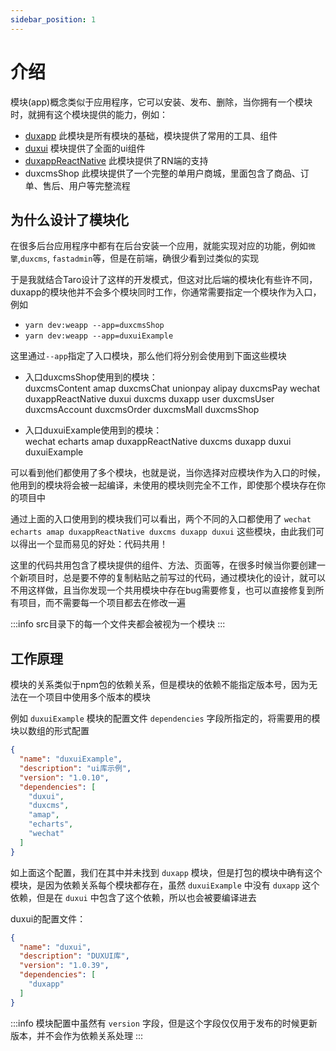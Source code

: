 ```yaml
---
sidebar_position: 1
---
```


# 介绍

模块(app)概念类似于应用程序，它可以安装、发布、删除，当你拥有一个模块时，就拥有这个模块提供的能力，例如：
- [duxapp](/docs/duxapp/start) 此模块是所有模块的基础，模块提供了常用的工具、组件
- [duxui](/docs/duxui/start) 模块提供了全面的ui组件
- [duxappReactNative](/docs/app/duxcms/start) 此模块提供了RN端的支持
- duxcmsShop 此模块提供了一个完整的单用户商城，里面包含了商品、订单、售后、用户等完整流程

## 为什么设计了模块化

在很多后台应用程序中都有在后台安装一个应用，就能实现对应的功能，例如`微擎`,`duxcms`, `fastadmin`等，但是在前端，确很少看到过类似的实现  

于是我就结合Taro设计了这样的开发模式，但这对比后端的模块化有些许不同，duxapp的模块他并不会多个模块同时工作，你通常需要指定一个模块作为入口，例如
- `yarn dev:weapp --app=duxcmsShop`
- `yarn dev:weapp --app=duxuiExample`  

这里通过`--app`指定了入口模块，那么他们将分别会使用到下面这些模块

- 入口duxcmsShop使用到的模块：  
duxcmsContent amap duxcmsChat unionpay alipay duxcmsPay wechat duxappReactNative duxui duxcms duxapp user duxcmsUser duxcmsAccount duxcmsOrder duxcmsMall duxcmsShop

- 入口duxuiExample使用到的模块：  
wechat echarts amap duxappReactNative duxcms duxapp duxui duxuiExample  

可以看到他们都使用了多个模块，也就是说，当你选择对应模块作为入口的时候，他用到的模块将会被一起编译，未使用的模块则完全不工作，即使那个模块存在你的项目中  

通过上面的入口使用到的模块我们可以看出，两个不同的入口都使用了 `wechat echarts amap duxappReactNative duxcms duxapp duxui` 这些模块，由此我们可以得出一个显而易见的好处：代码共用！  

这里的代码共用包含了模块提供的组件、方法、页面等，在很多时候当你要创建一个新项目时，总是要不停的复制粘贴之前写过的代码，通过模块化的设计，就可以不用这样做，且当你发现一个共用模块中存在bug需要修复，也可以直接修复到所有项目，而不需要每一个项目都去在修改一遍

:::info
src目录下的每一个文件夹都会被视为一个模块
:::

## 工作原理

模块的关系类似于npm包的依赖关系，但是模块的依赖不能指定版本号，因为无法在一个项目中使用多个版本的模块  

例如 `duxuiExample` 模块的配置文件 `dependencies` 字段所指定的，将需要用的模块以数组的形式配置

```json
{
  "name": "duxuiExample",
  "description": "ui库示例",
  "version": "1.0.10",
  "dependencies": [
    "duxui",
    "duxcms",
    "amap",
    "echarts",
    "wechat"
  ]
}
```

如上面这个配置，我们在其中并未找到 `duxapp` 模块，但是打包的模块中确有这个模块，是因为依赖关系每个模块都存在，虽然 `duxuiExample` 中没有 `duxapp` 这个依赖，但是在 `duxui` 中包含了这个依赖，所以也会被要编译进去  

duxui的配置文件：
```json
{
  "name": "duxui",
  "description": "DUXUI库",
  "version": "1.0.39",
  "dependencies": [
    "duxapp"
  ]
}
```

:::info
模块配置中虽然有 `version` 字段，但是这个字段仅仅用于发布的时候更新版本，并不会作为依赖关系处理
:::
